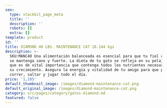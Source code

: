 ```yaml
---
seo:
  type: stackbit_page_meta
  title: ''
  description: ''
  robots: []
  extra: []
template: product
id: ''
title: DIAMOND 40 LBS. MAINTENANCE CAT 18.144 kgs
description: >-
  SKU:MANC40 Una alimentación balanceada es esencial para que tu fiel compañero
  se mantenga sano y fuerte. La dieta de tu gato se refleja en su pelaje, por lo
  que es de vital importancia que contenga todos los nutrientes necesarios para
  su crecimiento. Asegura la energía y vitalidad de tu amigo para que pueda
  correr, saltar y jugar todo el día.
price: '1,185'
default_thumbnail_image: /images/diamond-maintenance-cat.png
default_original_image: /images/diamond-maintenance-cat.png
category: src/pages/category/gatos-diamond.md
featured: false
---
```

